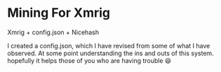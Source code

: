 # Mining For Xmrig
Xmrig + config.json + Nicehash


I created a config.json, which I have revised from some of what I have observed. At some point understanding the ins and outs of this system. hopefully it helps those of you who are having trouble 😆
